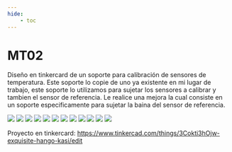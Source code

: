 ```yaml
---
hide:
    - toc
---
```


# MT02

Diseño en tinkercard de un soporte para calibración de sensores de temperatura.
Este soporte lo copie de uno ya existente en mi lugar de trabajo, este soporte lo utilizamos para sujetar los sensores a calibrar y tambien el sensor de referencia. Le realice una mejora la cual consiste en un soporte especificamente para sujetar la baina del sensor de referencia.  

![](../images/MT02/vectorizacionpuntos.PNG)
![](../images/MT02/creaciondesoporte.PNG)
![](../images/MT02/realizandovacio.PNG)
![](../images/MT02/sinlogo.PNG)
![](../images/MT02/conlogo.PNG)
![](../images/MT02/proyectoterminadocaptura.PNG)
![](../images/MT02/proyectoterminado.PNG)
![](../images/MT02/base.PNG)
![](../images/MT02/brazo.PNG)
![](../images/MT02/pasebaina.PNG)
![](../images/MT02/tonillo.PNG)
![](../images/MT02/entregadesoporte.PNG)


Proyecto en tinkercard: https://www.tinkercad.com/things/3Cokti3hOjw-exquisite-hango-kasi/edit
